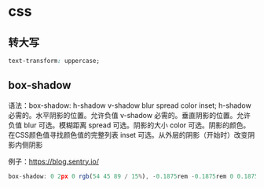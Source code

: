# css

## 转大写

```css
text-transform: uppercase;
```

## box-shadow

语法：box-shadow: h-shadow v-shadow blur spread color inset;
h-shadow	必需的。水平阴影的位置。允许负值
v-shadow	必需的。垂直阴影的位置。允许负值
blur	可选。模糊距离
spread	可选。阴影的大小
color	可选。阴影的颜色。在CSS颜色值寻找颜色值的完整列表
inset	可选。从外层的阴影（开始时）改变阴影内侧阴影

例子：https://blog.sentry.io/

```js
box-shadow: 0 2px 0 rgb(54 45 89 / 15%), -0.1875rem -0.1875rem 0 0.1875rem #f2b712, 0 0 0 0.375rem #e1567c;
```
